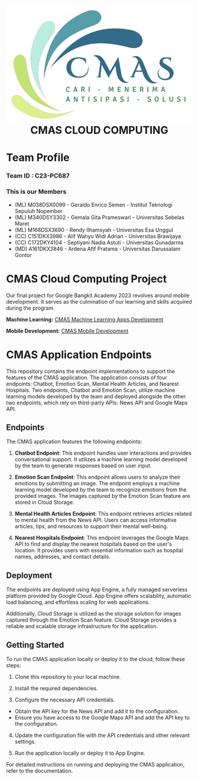 <h1 align="center">
  <img align="center" src="https://github.com/CMAS-project/CMAS_MobileAPP/blob/master/app/src/main/res/drawable/cmas_logo_tok.png"  width="500"></img>
<br>
CMAS CLOUD COMPUTING
</h1>

# Team Profile

### Team ID : C23-PC687

### This is our Members

* (ML) M038DSX0099 - Geraldo Enrico Semen - Institut Teknologi Sepuluh Nopember
* (ML) M340DSY3302 - Gemala Gita Prameswari - Universitas Sebelas Maret
* (ML) M168DSX3690 -  Rendy Ilhamsyah - Universitas Esa Unggul
* (CC) C151DKX3986 - Alif Wahyu Widi Adrian - Universitas Brawijaya
* (CC) C172DKY4104 - Septiyani Nadia Astuti - Universitas Gunadarma
* (MD) A161DKX3846 - Ardena Afif Pratama - Universitas Darussalam Gontor

# CMAS Cloud Computing Project
Our final project for Google Bangkit Academy 2023 revolves around mobile development. It serves as the culmination of our learning and skills acquired during the program.

**Machine Learning:**
[CMAS Machine Learning Apps Development](https://github.com/CMAS-project/CMAS_Machinelearning)

**Mobile Development:**
[CMAS Mobile Development](https://github.com/CMAS-project/CMAS_MobileAPP)

# CMAS Application Endpoints

This repository contains the endpoint implementations to support the features of the CMAS application. The application consists of four endpoints: Chatbot, Emotion Scan, Mental Health Articles, and Nearest Hospitals. Two endpoints, Chatbot and Emotion Scan, utilize machine learning models developed by the team and deployed alongside the other two endpoints, which rely on third-party APIs: News API and Google Maps API.

## Endpoints

The CMAS application features the following endpoints:

1. **Chatbot Endpoint**: This endpoint handles user interactions and provides conversational support. It utilizes a machine learning model developed by the team to generate responses based on user input.

2. **Emotion Scan Endpoint**: This endpoint allows users to analyze their emotions by submitting an image. The endpoint employs a machine learning model developed by the team to recognize emotions from the provided images. The images captured by the Emotion Scan feature are stored in Cloud Storage.

3. **Mental Health Articles Endpoint**: This endpoint retrieves articles related to mental health from the News API. Users can access informative articles, tips, and resources to support their mental well-being.

4. **Nearest Hospitals Endpoint**: This endpoint leverages the Google Maps API to find and display the nearest hospitals based on the user's location. It provides users with essential information such as hospital names, addresses, and contact details.

## Deployment

The endpoints are deployed using App Engine, a fully managed serverless platform provided by Google Cloud. App Engine offers scalability, automatic load balancing, and effortless scaling for web applications.

Additionally, Cloud Storage is utilized as the storage solution for images captured through the Emotion Scan feature. Cloud Storage provides a reliable and scalable storage infrastructure for the application.

## Getting Started

To run the CMAS application locally or deploy it to the cloud, follow these steps:

1. Clone this repository to your local machine.

2. Install the required dependencies.

3. Configure the necessary API credentials.
- Obtain the API key for the News API and add it to the configuration.
- Ensure you have access to the Google Maps API and add the API key to the configuration.

4. Update the configuration file with the API credentials and other relevant settings.

5. Run the application locally or deploy it to App Engine.

For detailed instructions on running and deploying the CMAS application, refer to the documentation.
